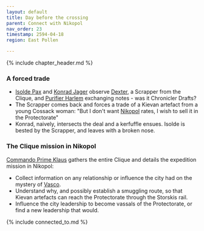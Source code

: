 ```yaml
---
layout: default
title: Day before the crossing
parent: Connect with Nikopol
nav_order: 23
timestamp: 2594-04-18
region: East Pollen

---
```


{% include chapter_header.md %}

### A forced trade

- [Isolde Pax](../../people/ProtectorateClique/IsoldePax.md) and [Konrad Jager](../../people/ProtectorateClique/KonradJager.md) observe [Dexter](Dexter.md), a Scrapper from the Clique, and [Purifier Harlem](PurifierHarlem.md) exchanging notes - was it Chronicler Drafts?
- The Scrapper comes back and forces a trade of a Kievan artefact from a young Cossack woman: "But I don't want [Nikopol](Nikopol.md) rates, I wish to sell it in the Protectorate"
- Konrad, naively, intersects the deal and a kerfuffle ensues. Isolde is bested by the Scrapper, and leaves with a broken nose.

### The Clique mission in Nikopol

[Commando Prime Klaus](../../people/ProtectorateClique/ComPrimeKlaus.md) gathers the entire Clique and details the expedition mission in Nikopol:

- Collect information on any relationship or influence the city had on the mystery of [Vasco](https://youtu.be/pPO9amOJlDQ?si=HAAWmsYymGoehv_9).
- Understand why, and possibly establish a smuggling route, so that Kievan artefacts can reach the Protectorate through the Storskis rail.
- Influence the city leadership to become vassals of the Protectorate, or find a new leadership that would.

{% include connected_to.md %}
